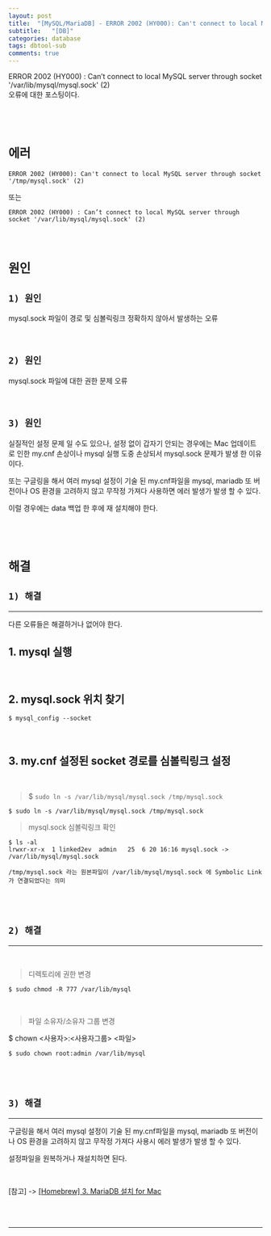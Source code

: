 ```yaml
---
layout: post
title:  "[MySQL/MariaDB] - ERROR 2002 (HY000): Can't connect to local MySQL server through socket '/tmp/mysql.sock' (2)"
subtitle:   "[DB]"
categories: database
tags: dbtool-sub
comments: true
---
```


ERROR 2002 (HY000) : Can’t connect to local MySQL server through socket '/var/lib/mysql/mysql.sock' (2)  
오류에 대한 포스팅이다.

<br><br>


# `에러`

```
ERROR 2002 (HY000): Can't connect to local MySQL server through socket '/tmp/mysql.sock' (2)
```

또는

```
ERROR 2002 (HY000) : Can’t connect to local MySQL server through socket '/var/lib/mysql/mysql.sock' (2)
```

<br>

# `원인`

## `1) 원인`

mysql.sock 파일이 경로 및 심볼릭링크 정확하지 않아서 발생하는 오류

<br>


## `2) 원인`

mysql.sock 파일에 대한 권한 문제 오류

<br>


## `3) 원인`

실질적인 설정 문제 일 수도 있으나, 설정 없이 갑자기 안되는 경우에는 Mac 업데이트로 인한 my.cnf 손상이나 mysql 실행 도중 손상되서 mysql.sock 문제가 발생 한 이유이다.

또는 구글링을 해서 여러 mysql 설정이 기술 된 my.cnf파일을 mysql, mariadb 또 버전이나 OS 환경을 고려하지 않고 무작정 가져다 사용하면 에러 발생가 발생 할 수 있다.

이럴 경우에는 data 백업 한 후에 재 설치해야 한다.


<br><br>


# `해결`

## `1) 해결`
---

다른 오류들은 해결하거나 없어야 한다.

## 1. mysql 실행

<br>

## 2. mysql.sock 위치 찾기

```
$ mysql_config --socket
```

<br>

## 3. my.cnf 설정된 socket 경로를 심볼릭링크 설정

<br>

> $ `sudo ln -s /var/lib/mysql/mysql.sock /tmp/mysql.sock`

```
$ sudo ln -s /var/lib/mysql/mysql.sock /tmp/mysql.sock
```

> mysql.sock 심볼릭링크 확인

```
$ ls -al
lrwxr-xr-x  1 linked2ev  admin   25  6 20 16:16 mysql.sock -> /var/lib/mysql/mysql.sock
```

`/tmp/mysql.sock 라는 원본파일이 /var/lib/mysql/mysql.sock 에 Symbolic Link가 연결되었다는 의미`

<br><br>


## `2) 해결`
---

<br>

> 디렉토리에 권한 변경

```
$ sudo chmod -R 777 /var/lib/mysql
```

<br>

> 파일 소유자/소유자 그룹 변경 

$ chown <사용자>:<사용자그룹> <파일>

```
$ sudo chown root:admin /var/lib/mysql
```

<br><br>


## `3) 해결`
---

구글링을 해서 여러 mysql 설정이 기술 된 my.cnf파일을 mysql, mariadb 또 버전이나 OS 환경을 고려하지 않고 무작정 가져다 사용시 에러 발생가 발생 할 수 있다. 

설정파일을 원복하거나 재설치하면 된다.

<br>

[참고] -> [[Homebrew] 3. MariaDB 설치 for Mac](https://linked2ev.github.io/database/2021/04/15/MariaDB-3.-MariaDB-%EC%84%A4%EC%B9%98-for-Mac/)

<br><br>


---

